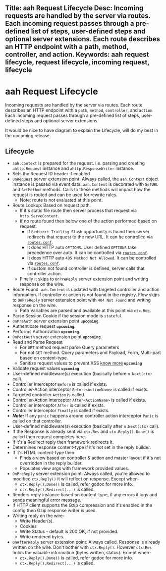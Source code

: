 Title: aah Request Lifecycle
Desc: Incoming requests are handled by the server via routes. Each incoming request passes through a pre-defined list of steps, user-defined steps and optional server extensions. Each route describes an HTTP endpoint with a path, method, controller, and action.
Keywords: aah request lifecycle, request lifecycle, incoming request, lifecycle
---
# aah Request Lifecycle

Incoming requests are handled by the server via routes. Each route describes an HTTP endpoint with a `path`, `method`, `controller`, and `action`. Each incoming request passes through a pre-defined list of steps, user-defined steps and optional server extensions.

It would be nice to have diagram to explain the Lifecycle, will do my best in the upcoming release.

## Lifecycle

  * `aah.Context` is prepared for the request. i.e. parsing and creating `ahttp.Request` instance and `ahttp.ResponseWriter` instance.
  * Sets the Request ID header if enabled
  * `OnRequest` server extension point: Always called, the `aah.Context` object instance is passed via event data. `aah.Context` is decorated with `SetURL` and `SetMethod` methods. Calls to these methods will impact how the request is routed and can be used for rewrite rules.
      - Note: route is not evaluated at this point.
  * Route Lookup: Based on request path.
      - If it's static file route then server process that request via `http.ServeContent`.
      - If no route found then below one of the action performed based on request.
          - If `Redirect Trailing Slash` opportunity is found then server redirects that request to the new URL. It can be controlled via [`routes.conf`](routes-config.html).
          - It does HTTP auto `OPTIONS`. User defined `OPTIONS` take precedence over auto. It can be controlled via [`routes.conf`](routes-config.html).
          - It does HTTP auto `405 Method Not Allowed`. It can be controlled via [`routes.conf`](routes-config.html).
          - If custom not found controller is defined, server calls that controller action.
      - Finally it skips to `OnPreReply` server extension point and writing response on the wire.
  * Route Found: `aah.Context` is updated with targeted controller and action information. If controller or action is not found in the registry. Flow skips to `OnPreReply` server extension point with `404 Not Found` and writing response on the wire.
      - Path Variables are parsed and available at this point via `ctx.Req`.
  * Parse Session Cookie if the session mode is `stateful`
  * `OnPreAuth` server extension point **`upcoming`**.
  * Authenticate request **`upcoming`**.
  * Performs Authorization **`upcoming`**.
  * `OnPostAuth` server extension point **`upcoming`**.
  * Read and Parse Request
      - For `GET` method request parse Query parameters
      - For not `GET` method. Query parameters and Payload, Form, Multi-part based on content-type.
      - Sanitize request values to prevent XSS [know more](https://www.owasp.org/index.php/XSS_(Cross_Site_Scripting)_Prevention_Cheat_Sheet) **`upcoming`**
  * Validate request values **`upcoming`**
  * User-defined middleware(s) execution (basically before `m.Next(ctx)` call).
  * Controller interceptor `Before` is called if exists.
  * Controller-Action interceptor `Before<ActionName>` is called if exists.
  * Targeted controller `Action` is called.
  * Controller-Action interceptor `After<ActionName>` is called if exists.
  * Controller interceptor `After` is called if exists.
  * Controller interceptor `Finally` is called if exists.
  * ***Note:*** If any `panic` happens around controller action interceptor `Panic` is called on that controller.
  * User-defined middleware(s) execution (basically after `m.Next(ctx)` call).
  * If the Response is already sent via `ctx.Res` and `ctx.Reply().Done()` is called then request completes here.
  * If it's a Redirect reply then framework redirects it.
  * Determines response content-type if it's not set in the reply builder.
  * If it's HTML content-type then
      - Finds a view based on controller & action and master layout if it's not overridden in the reply builder.
      - Populates view args with framework provided values.
  * `OnPreReply` server extension point: Always called, you're allowed to modified `ctx.Reply()` it will reflect on response. Except when-
      - `ctx.Reply().Done()` is called, refer godoc for more info.
      - `ctx.Reply().Redirect(...)` is called.
  * Renders reply instance based on content-type, if any errors it logs and sends meaningful error message.
  * If HTTP client supports the Gzip compression and it's enabled in the config then Gzip response writer is used.
  * Writing reply on the wire-
      - Write Header(s).
      - Cookies
      - Write Status - default is 200 OK, if not provided.
      - Write rendered bytes.
  * `OnAfterReply` server extension point: Always called. Response is already written on the wire. Don't bother with `ctx.Reply()`. However `ctx.Res` holds the valuable information (bytes written, status). Except when-
      - `ctx.Reply().Done()` is called, refer godoc for more info.
      - `ctx.Reply().Redirect(...)` is called.
